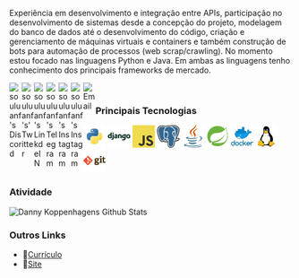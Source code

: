 Experiência em desenvolvimento e integração entre APIs, participação no desenvolvimento de sistemas desde a concepção do projeto, modelagem do banco de dados até o desenvolvimento do código, criação e gerenciamento de máquinas virtuais e containers e também construção de bots para automação de processos (web scrap/crawling). No momento estou focado nas linguagens Python e Java. Em ambas as linguagens tenho conhecimento dos principais frameworks de mercado.
<br>

<a href="https://discord.com/users/316011012337827840" target="_blank">
  <img align="left" alt="souluanf's Discord" width="22px" src="https://cdn.jsdelivr.net/npm/simple-icons@v3/icons/discord.svg" />
</a>
<a href="https://twitter.com/souluanf" target="_blank">
  <img align="left" alt="souluanf's'Twitter" width="22px" src="https://cdn.jsdelivr.net/npm/simple-icons@v3/icons/twitter.svg" />
</a>
<a href="https://www.linkedin.com/in/souluanf/" target="_blank">
  <img align="left" alt="souluanf's LinkdeIN" width="22px" src="https://cdn.jsdelivr.net/npm/simple-icons@v3/icons/linkedin.svg" />
</a>
<a href="https://t.me/souluanf" target="_blank">
  <img align="left" alt="souluanf's Telegram" width="22px" src="https://cdn.jsdelivr.net/npm/simple-icons@v3/icons/telegram.svg" />
</a>
<a href="https://www.instagram.com/souluanf/" target="_blank">
  <img align="left" alt="souluanf's Instagram" width="22px" src="https://cdn.jsdelivr.net/npm/simple-icons@v3/icons/instagram.svg" />
</a>
<a href="https://api.whatsapp.com/send?phone=5511954875270" target="_blank">
  <img align="left" alt="souluanf's Instagram" width="22px" src="https://cdn.jsdelivr.net/npm/simple-icons@v3/icons/whatsapp.svg"/>
</a>
<a href="mailto:hello@luanfernandes.dev" target="_blank">
  <img align="left" alt="Email" width="22px" src="https://cdn.jsdelivr.net/npm/simple-icons@v3/icons/gmail.svg"/>
</a>

<br/>

### Principais Tecnologias
<code><img height="40" src="https://raw.githubusercontent.com/github/explore/80688e429a7d4ef2fca1e82350fe8e3517d3494d/topics/python/python.png"></code>
<code><img height="40" src="https://raw.githubusercontent.com/github/explore/80688e429a7d4ef2fca1e82350fe8e3517d3494d/topics/django/django.png"></code>
<code><img height="40" src="https://raw.githubusercontent.com/github/explore/80688e429a7d4ef2fca1e82350fe8e3517d3494d/topics/javascript/javascript.png"></code>
<code><img height="40" src="https://raw.githubusercontent.com/github/explore/80688e429a7d4ef2fca1e82350fe8e3517d3494d/topics/postgresql/postgresql.png"></code>
<code><img height="40" src="https://raw.githubusercontent.com/github/explore/80688e429a7d4ef2fca1e82350fe8e3517d3494d/topics/java/java.png"></code>
<code><img height="40" src="https://raw.githubusercontent.com/github/explore/80688e429a7d4ef2fca1e82350fe8e3517d3494d/topics/spring-boot/spring-boot.png"></code>
<code><img height="40" src="https://raw.githubusercontent.com/github/explore/80688e429a7d4ef2fca1e82350fe8e3517d3494d/topics/docker/docker.png"></code>
<code><img height="40" src="https://raw.githubusercontent.com/github/explore/80688e429a7d4ef2fca1e82350fe8e3517d3494d/topics/linux/linux.png"></code>
<code><img height="40" src="https://raw.githubusercontent.com/github/explore/80688e429a7d4ef2fca1e82350fe8e3517d3494d/topics/git/git.png"></code>
<br>

### Atividade

<img src="https://github-readme-stats.vercel.app/api?username=souluanf&show_icons=true" alt="Danny Koppenhagens Github Stats"></img>


### Outros Links
- 📝[Currículo](https://luanfernandes.dev/resume)
- 🚧[Site](https://luanfernandes.dev)
